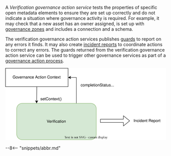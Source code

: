<!-- SPDX-License-Identifier: CC-BY-4.0 -->
<!-- Copyright Contributors to the Egeria project. -->


A *Verification governance action service* tests the properties of specific open metadata elements to ensure they are set up correctly and do not indicate a situation where governance activity is required.
For example, it may check that a new asset has an owner assigned, is set up with [governance zones](/concepts/governance-zone) and includes a connection and a schema.

The verification governance action services publishes [guards](/concepts/guard) to report on any errors it finds.  It may also create [incident reports](/concepts/incident-report) to coordinate actions to correct any errors.
The guards returned from the verification governance action service can be used to trigger other governance services as part of a [governance action process](/concepts/governance-action-process).

![Function of the verification governance action service](/frameworks/gaf/verification-governance-action-service.svg)



--8<-- "snippets/abbr.md"

